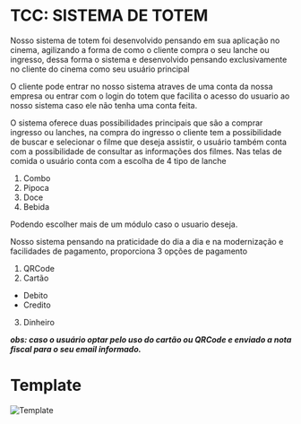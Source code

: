 # TCC: SISTEMA DE TOTEM

Nosso sistema de totem foi desenvolvido pensando em sua aplicação no cinema, agilizando a forma de como  o cliente compra o seu lanche ou ingresso, dessa forma o sistema e desenvolvido pensando exclusivamente no cliente do cinema como seu usuário principal

O cliente pode entrar no nosso sistema atraves de uma conta da nossa empresa ou entrar com o login do totem que facilita o acesso do usuario ao nosso sistema caso ele não tenha uma conta feita.

O sistema oferece duas possibilidades principais que são a comprar ingresso ou lanches, na compra do ingresso o cliente tem a possibilidade de buscar e selecionar o filme que deseja assistir, o usuário também conta com a possibilidade de consultar as informações dos filmes. Nas telas de comida o usuário conta com a escolha de 4 tipo de lanche  

1. Combo
2. Pipoca
3. Doce
4. Bebida

Podendo escolher mais de um módulo caso o usuario deseja.

Nosso sistema pensando na praticidade do dia a dia e na modernização e facilidades de pagamento, proporciona 3 opções de pagamento  

1. QRCode 
2. Cartão 
  - Debito
  - Credito
3. Dinheiro

***obs: caso o usuário optar pelo uso do cartão ou QRCode e enviado a nota fiscal para o seu email informado.***

# Template

![Template](https://user-images.githubusercontent.com/63354553/97389708-c353d680-18b9-11eb-9bb2-beef9980526f.png)
